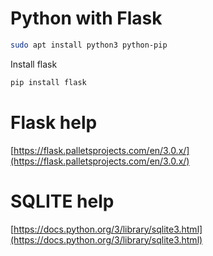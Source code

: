 # Python with Flask



```bash
sudo apt install python3 python-pip
```

Install flask

```bash
pip install flask
```

# Flask help

[https://flask.palletsprojects.com/en/3.0.x/](https://flask.palletsprojects.com/en/3.0.x/)

# SQLITE help

[https://docs.python.org/3/library/sqlite3.html](https://docs.python.org/3/library/sqlite3.html)